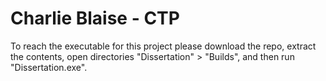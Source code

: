 # Charlie Blaise - CTP

To reach the executable for this project please download the repo, extract the contents, open directories "Dissertation" > "Builds", and then run "Dissertation.exe".

